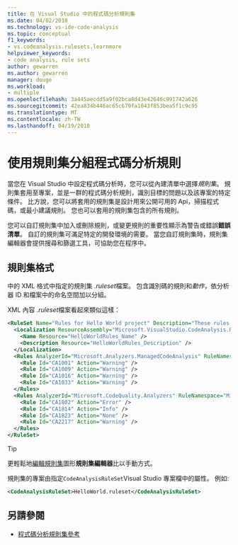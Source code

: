 ```yaml
---
title: 在 Visual Studio 中的程式碼分析規則集
ms.date: 04/02/2018
ms.technology: vs-ide-code-analysis
ms.topic: conceptual
f1_keywords:
- vs.codeanalysis.rulesets.learnmore
helpviewer_keywords:
- code analysis, rule sets
author: gewarren
ms.author: gewarren
manager: douge
ms.workload:
- multiple
ms.openlocfilehash: 3a445aecdd5a9f02bca8d43e42646c991742a626
ms.sourcegitcommit: 42ea834b446ac65c679fa1043f853bea5f1c9c95
ms.translationtype: MT
ms.contentlocale: zh-TW
ms.lasthandoff: 04/19/2018
---
```

# <a name="use-rule-sets-to-group-code-analysis-rules"></a>使用規則集分組程式碼分析規則

當您在 Visual Studio 中設定程式碼分析時，您可以從內建清單中選擇*規則集*。 規則集套用至專案，並是一群的程式碼分析規則，識別目標的問題以及該專案的特定條件。 比方說，您可以將套用的規則集是設計用來公開可用的 Api，掃描程式碼，或最小建議規則。 您也可以套用的規則集包含的所有規則。

您可以自訂規則集中加入或刪除規則，或變更規則的重要性顯示為警告或錯誤**錯誤清單**。 自訂的規則集可滿足特定的開發環境的需要。 當您自訂規則集時，規則集編輯器會提供搜尋和篩選工具，可協助您在程序中。

## <a name="rule-set-format"></a>規則集格式

中的 XML 格式中指定的規則集 *.ruleset*檔案。 包含識別碼的規則和*動作*，依分析器 ID 和檔案中的命名空間加以分組。

XML 內容 *.ruleset*檔案看起來類似這樣：

```xml
<RuleSet Name="Rules for Hello World project" Description="These rules focus on critical issues for the Hello World app." ToolsVersion="10.0">
  <Localization ResourceAssembly="Microsoft.VisualStudio.CodeAnalysis.RuleSets.Strings.dll" ResourceBaseName="Microsoft.VisualStudio.CodeAnalysis.RuleSets.Strings.Localized">
    <Name Resource="HelloWorldRules_Name" />
    <Description Resource="HelloWorldRules_Description" />
  </Localization>
  <Rules AnalyzerId="Microsoft.Analyzers.ManagedCodeAnalysis" RuleNamespace="Microsoft.Rules.Managed">
    <Rule Id="CA1001" Action="Warning" />
    <Rule Id="CA1009" Action="Warning" />
    <Rule Id="CA1016" Action="Warning" />
    <Rule Id="CA1033" Action="Warning" />
  </Rules>
  <Rules AnalyzerId="Microsoft.CodeQuality.Analyzers" RuleNamespace="Microsoft.CodeQuality.Analyzers">
    <Rule Id="CA1802" Action="Error" />
    <Rule Id="CA1814" Action="Info" />
    <Rule Id="CA1823" Action="None" />
    <Rule Id="CA2217" Action="Warning" />
  </Rules>
</RuleSet>
```

> [!TIP]
> 更輕鬆地[編輯規則集](../code-quality/working-in-the-code-analysis-rule-set-editor.md)圖形**規則集編輯器**比以手動方式。

規則集的專案由指定`CodeAnalysisRuleSet`Visual Studio 專案檔中的屬性。 例如: 

```xml
<CodeAnalysisRuleSet>HelloWorld.ruleset</CodeAnalysisRuleSet>
```

## <a name="see-also"></a>另請參閱

- [程式碼分析規則集參考](../code-quality/rule-set-reference.md)
